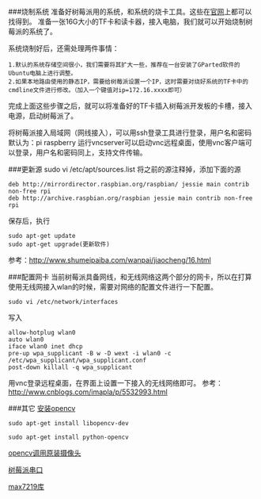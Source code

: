###烧制系统
准备好树莓派用的系统，和系统的烧卡工具。这些在[官网](https://www.raspberrypi.org/)上都可以找得到。
准备一张16G大小的TF卡和读卡器，接入电脑，我们就可以开始烧制树莓派的系统了。

系统烧制好后，还需处理两件事情：

    1.默认的系统存储空间很小，我们需要将其扩大一些，推荐在一台安装了GParted软件的Ubuntu电脑上进行调整。
    2.如果本地路由使用的静态IP，需要给树莓派设置一个IP，这时需要对烧好系统的TF卡中的cmdline文件进行修改。（加入一个键值对ip=172.16.xxxx即可）

完成上面这些步骤之后，就可以将准备好的TF卡插入树莓派开发板的卡槽，接入电源，启动树莓派了。

将树莓派接入局域网（网线接入），可以用ssh登录工具进行登录，用户名和密码默认为：pi raspberry
运行vncserver可以启动vnc远程桌面，使用vnc客户端可以登录，用户名和密码同上，支持文件传输。

###更新源
    sudo vi  /etc/apt/sources.list 
将之前的源注释掉，添加下面的源

    deb http://mirrordirector.raspbian.org/raspbian/ jessie main contrib non-free rpi
    deb http://archive.raspbian.org/raspbian jessie main contrib non-free rpi
保存后，执行 

    sudo apt-get update 
    sudo apt-get upgrade(更新软件)
参考：http://www.shumeipaiba.com/wanpai/jiaocheng/16.html

###配置网卡
当前树莓派具备网线，和无线网络这两个部分的网卡，所以在打算使用无线网接入wlan的时候，需要对网络的配置文件进行一下配置。

    sudo vi /etc/network/interfaces
写入

    allow-hotplug wlan0
    auto wlan0
    iface wlan0 inet dhcp  
    pre-up wpa_supplicant -B w -D wext -i wlan0 -c /etc/wpa_supplicant/wpa_supplicant.conf 
    post-down killall -q wpa_supplicant
用vnc登录远程桌面，在界面上设置一下接入的无线网络即可。
参考：http://www.cnblogs.com/imapla/p/5532993.html

###其它
[安装opencv](https://pypi.python.org/pypi/opencv-python)

```
sudo apt-get install libopencv-dev

sudo apt-get install python-opencv
```

[opencv调用原装摄像头](http://blog.csdn.net/leeyunj/article/details/53482265)

[树莓派串口](http://blog.csdn.net/yangqicong11/article/details/26571787)

[max7219库](https://max7219.readthedocs.io/en/latest/)
